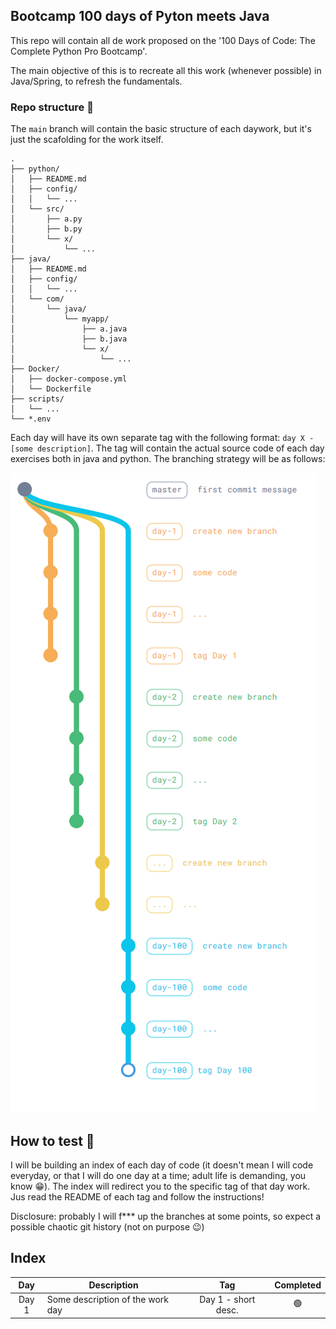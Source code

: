 ## Bootcamp 100 days of Pyton meets Java

This repo will contain all de work proposed on the '100 Days of Code: The Complete Python Pro Bootcamp'.

The main objective of this is to recreate all this work (whenever possible)
 in Java/Spring, to refresh the fundamentals.

 ### Repo structure 🔱

 The `main` branch will contain the basic structure of each daywork, but it's just the scafolding for the work itself.


<!-- This is for https://tree.nathanfriend.io/ edition

python
  README.md
  config/
    ...
  src
    a.py
    b.py
    x/
      ...
java
  README.md
  config/
    ...
  com
    java
      myapp
        a.java
        b.java
        x/
          ...

Docker
  docker-compose.yml
  Dockerfile
scripts/
  ...
*.env

-->


 ```
.
├── python/
│   ├── README.md
│   ├── config/
│   │   └── ...
│   └── src/
│       ├── a.py
│       ├── b.py
│       └── x/
│           └── ...
├── java/
│   ├── README.md
│   ├── config/
│   │   └── ...
│   └── com/
│       └── java/
│           └── myapp/
│               ├── a.java
│               ├── b.java
│               └── x/
│                   └── ...
├── Docker/
│   ├── docker-compose.yml
│   └── Dockerfile
├── scripts/
│   └── ...
└── *.env
  ```

Each day will have its own separate tag with the following format: `day X - [some description]`. The tag will contain the actual source code of each day exercises both in java and python. The branching strategy will be as follows:

![alt text](resources/branching.png)

## How to test 🚀

I will be building an index of each day of code (it doesn't mean I will code everyday, or that I will do one day at a time; adult life is demanding, you know 😁). The index will redirect you to the specific tag of that day work. Jus read the README of each tag and follow the instructions!

Disclosure: probably I will f*** up the branches at some points, so expect a possible chaotic git history (not on purpose 😉)

## Index

| Day | Description | Tag | Completed |
| :--------: | -------- | :--------: | :--------: |
| Day 1  | Some description of the work day  | Day 1 - short desc.  | 🟢 |
